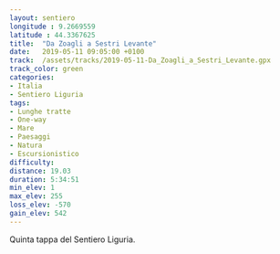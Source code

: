 ```yaml
---
layout: sentiero
longitude : 9.2669559
latitude : 44.3367625
title:  "Da Zoagli a Sestri Levante"
date:   2019-05-11 09:05:00 +0100
track:  /assets/tracks/2019-05-11-Da_Zoagli_a_Sestri_Levante.gpx
track_color: green
categories:
- Italia
- Sentiero Liguria
tags:
- Lunghe tratte
- One-way
- Mare
- Paesaggi
- Natura
- Escursionistico
difficulty: 
distance: 19.03 
duration: 5:34:51
min_elev: 1
max_elev: 255
loss_elev: -570
gain_elev: 542
---
```


Quinta tappa del Sentiero Liguria.

